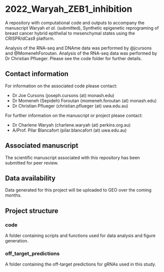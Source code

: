 # 2022_Waryah_ZEB1_inhibition

A repository with computational code and outputs to accompany the manuscript Waryah *et al.* (submitted), Synthetic epigenetic reprograming of breast cancer hybrid epithelial to mesenchymal states using the CRISPR/dCas9 platform.

Analysis of the RNA-seq and DNAme data was performed by @jcursons and @MomenehForoutan. Analysis of the RNA-seq data was performed by Dr Christian Pflueger. Please see the code folder for further details.

## Contact information

For information on the associated code please contact:
- Dr Joe Cursons (joseph.cursons (at) monash.edu)
- Dr Momeneh (Sepideh) Foroutan (momeneh.foroutan (at) monash.edu)
- Dr Christian Pflueger (christian.pflueger (at) uwa.edu.au)

For further information on the manuscript or project please contact:
- Dr Charlene Waryah (charlene.waryah (at) perkins.org.au)
- A/Prof. Pilar Blancafort (pilar.blancafort (at) uwa.edu.au)

## Associated manuscript

The scientific manuscript associated with this repository has been submitted for peer review.


## Data availability

Data generated for this project will be uploaded to GEO over the coming months.

## Project structure

### code

A folder containing scripts and functions used for data analysis and figure generation.


### off_target_predictions

A folder containing the off-target predictions for gRNAs used in this study. 



